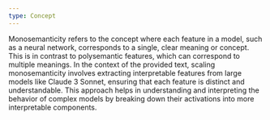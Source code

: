 ```yaml
---
type: Concept
---
```


Monosemanticity refers to the concept where each feature in a model, such as a neural network, corresponds to a single, clear meaning or concept. This is in contrast to polysemantic features, which can correspond to multiple meanings. In the context of the provided text, scaling monosemanticity involves extracting interpretable features from large models like Claude 3 Sonnet, ensuring that each feature is distinct and understandable. This approach helps in understanding and interpreting the behavior of complex models by breaking down their activations into more interpretable components.